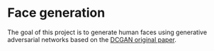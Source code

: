 # Face generation
The goal of this project is to generate human faces using generative adversarial networks based on the [DCGAN original paper](https://arxiv.org/abs/1511.06434).
